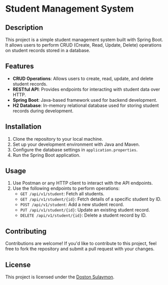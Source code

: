 # Student Management System

## Description

This project is a simple student management system built with Spring Boot. It allows users to perform CRUD (Create, Read, Update, Delete) operations on student records stored in a database.

## Features

- **CRUD Operations**: Allows users to create, read, update, and delete student records.
- **RESTful API**: Provides endpoints for interacting with student data over HTTP.
- **Spring Boot**: Java-based framework used for backend development.
- **H2 Database**: In-memory relational database used for storing student records during development.

## Installation

1. Clone the repository to your local machine.
2. Set up your development environment with Java and Maven.
3. Configure the database settings in `application.properties`.
4. Run the Spring Boot application.

## Usage

1. Use Postman or any HTTP client to interact with the API endpoints.
2. Use the following endpoints to perform operations:
   - `GET /api/v1/student`: Fetch all students.
   - `GET /api/v1/student/{id}`: Fetch details of a specific student by ID.
   - `POST /api/v1/student`: Add a new student record.
   - `PUT /api/v1/student/{id}`: Update an existing student record.
   - `DELETE /api/v1/student/{id}`: Delete a student record by ID.

## Contributing

Contributions are welcome! If you'd like to contribute to this project, feel free to fork the repository and submit a pull request with your changes.

## License

This project is licensed under the [Doston Sulaymon]().

